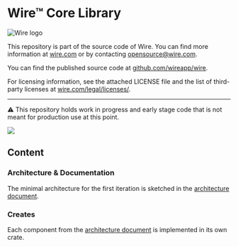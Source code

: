 # Wire™ Core Library

![Wire logo](https://github.com/wireapp/wire/blob/master/assets/logo.png?raw=true)

This repository is part of the source code of Wire. You can find more information at [wire.com](https://wire.com) or by contacting opensource@wire.com.

You can find the published source code at [github.com/wireapp/wire](https://github.com/wireapp/wire). 

For licensing information, see the attached LICENSE file and the list of third-party licenses at [wire.com/legal/licenses/](https://wire.com/legal/licenses/).

---

⚠️ This repository holds work in progress and early stage code that is not meant for production use at this point.


![](https://img.shields.io/badge/maturity-alpha-red.svg)

## Content
### Architecture & Documentation
The minimal architecture for the first iteration is sketched in the [architecture document](architecture.md).

### Creates
Each component from the [architecture document](architecture.md) is implemented in its own crate.
